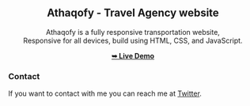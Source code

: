 <div align="center">
  

  <h2 align="center">Athaqofy - Travel Agency  website</h2>

  Athaqofy is a fully responsive transportation website, <br />Responsive for all devices, build using HTML, CSS, and JavaScript.

  <a href="https://meet-tola.github.io/Athaqofy/"><strong>➥ Live Demo</strong></a>

</div>



### Contact

If you want to contact with me you can reach me at [Twitter](https://www.twitter.com/meet_tola).


